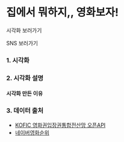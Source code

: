 # 집에서 뭐하지,, 영화보자!

시각화 보러가기

SNS 보러가기

### 1. 시각화

### 2. 시각화 설명

#### 시각화 만든 이유

### 3. 데이터 출처
- [KOFIC 영화권입장권통합전산망 오픈API](http://www.kobis.or.kr/kobisopenapi/homepg/main/main.do)
- [네이버영화순위](https://search.naver.com/search.naver?where=nexearch&sm=tab_etc&query=2020%EB%85%84%20%EC%98%81%ED%99%94%20%EC%88%9C%EC%9C%84)
